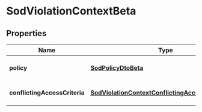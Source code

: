 # SodViolationContextBeta

## Properties

Name | Type | Description | Notes
------------ | ------------- | ------------- | -------------
**policy** | [**SodPolicyDtoBeta**](SodPolicyDtoBeta.md) |  | [optional] [default to undefined]
**conflictingAccessCriteria** | [**SodViolationContextConflictingAccessCriteriaBeta**](SodViolationContextConflictingAccessCriteriaBeta.md) |  | [optional] [default to undefined]

